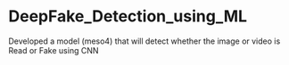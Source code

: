 # DeepFake_Detection_using_ML
Developed a model (meso4) that will detect whether the image or video is Read or Fake using CNN
